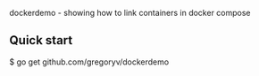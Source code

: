 dockerdemo - showing how to link containers in docker compose

## Quick start

  $ go get github.com/gregoryv/dockerdemo
